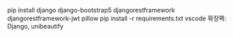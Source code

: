 pip install django django-bootstrap5 djangorestframework djangorestframework-jwt pillow
pip install -r requirements.txt
vscode 확장팩: Django, unibeautify
